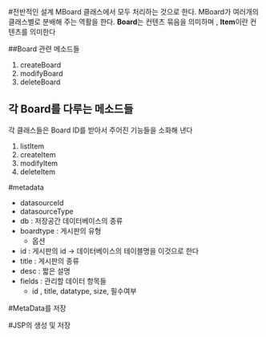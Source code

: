 #전반적인 설계
MBoard 클래스에서 모두 처리하는 것으로 한다.
MBoard가 여러개의 클래스별로 분배해 주는 역활을 한다.
**Board**는 컨텐츠 묶음을 의미하며 ,  **Item**이란 컨텐츠를 의미한다 

##Board 관련 메소드들
1. createBoard
2. modifyBoard
3. deleteBoard

## 각  Board를 다루는 메소드들

각 클래스들은 Board ID를 받아서 주어진 기능들을 소화해 낸다
   
1. listItem
2. createItem
3. modifyItem
4. deleteItem

#metadata
- datasourceId
- datasourceType
- db : 저장공간 데이터베이스의 종류
- boardtype : 게시판의 유형
	- 옵션
- id : 게시판의 id -> 데이터베이스의 테이블명을 이것으로 한다
- title : 게시판의 종류
- desc : 짧은 설명
- fields : 관리할 데이터 항목들 
	- id , title, datatype, size, 필수여부

#MetaData를 저장

#JSP의 생성 및 저장
